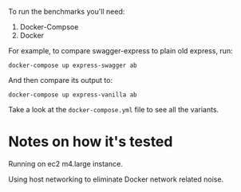 To run the benchmarks you'll need:

1. Docker-Compsoe
2. Docker

For example, to compare swagger-express to plain old express, run:

```
docker-compose up express-swagger ab
```

And then compare its output to:

```
docker-compose up express-vanilla ab
```

Take a look at the `docker-compose.yml` file to see all the variants.


# Notes on how it's tested

Running on ec2 m4.large instance.

Using host networking to eliminate Docker network related noise.


